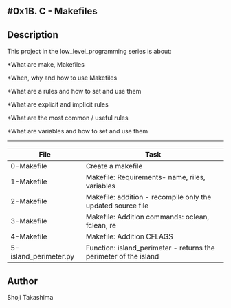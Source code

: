 #0x1B. C - Makefiles
---
## Description

This project in the low_level_programming series is about:

*What are make, Makefiles

*When, why and how to use Makefiles

*What are a rules and how to set and use them

*What are explicit and implicit rules

*What are the most common / useful rules

*What are variables and how to set and use them

---
File|Task
---|---
0-Makefile | Create a makefile
1-Makefile | Makefile: Requirements- name, riles, variables
2-Makefile | Makefile: addition - recompile only the updated source file
3-Makefile | Makefile: Addition commands: oclean, fclean, re
4-Makefile | Makefile: Addition CFLAGS
5-island_perimeter.py | Function: island_perimeter - returns the perimeter of the island

## Author
 Shoji Takashima
